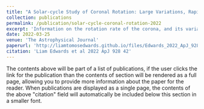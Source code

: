 ```yaml
---
title: "A Solar-cycle Study of Coronal Rotation: Large Variations, Rapid Changes, and Implications for Solar-wind Models"
collection: publications
permalink: /publication/solar-cycle-coronal-rotation-2022
excerpt: 'Information on the rotation rate of the corona, and its variation over latitude and solar cycle, is valuable for making global connections between the corona and the Sun, for global estimates of reconnection rates and as a basic parameter for solar-wind modeling. Here, we use a time series of tomographical maps gained from coronagraph observations between 2007 and 2020 to directly measure the longitudinal drift of high-density streamers over time. The method reveals abrupt changes in rotation rates, revealing a complex relationship between the coronal rotation and the underlying photosphere. The majority of rates are between −1fdg0 to +0fdg5 day−1 relative to the standard Carrington rate of 14fdg18 day−1, although rates are measured as low as −2fdg2 day−1 and as high as 1fdg6 day−1. Equatorial rotation rates during the 2008 solar minimum are slightly faster than the Carrington rate, with an abrupt switch to slow rotation in 2009, then a return to faster rates in 2017. Abrupt changes and large variations in rates are seen at all latitudes. Comparison with a magnetic model suggests that periods of equatorial fast rotation are associated with times when a large proportion of the magnetic footpoints of equatorial streamers are near the equator, and we interpret the abrupt changes in terms of the latitudinal distribution of the streamer photospheric footpoints. The coronal rotation rate is a key parameter for solar-wind models, and variations of up to a degree per day or more can lead to large systematic errors over forecasting periods of longer than a few days. The approach described in this paper gives corrected values that can form a part of future forecasting efforts.'
date: 2022-03-25
venue: 'The Astrophysical Journal'
paperurl: 'http://liamtomosedwards.github.io/files/Edwards_2022_ApJ_928_42.pdf'
citation: 'Liam Edwards et al 2022 ApJ 928 42'
---
```


The contents above will be part of a list of publications, if the user clicks the link for the publication than the contents of section will be rendered as a full page, allowing you to provide more information about the paper for the reader. When publications are displayed as a single page, the contents of the above "citation" field will automatically be included below this section in a smaller font.
